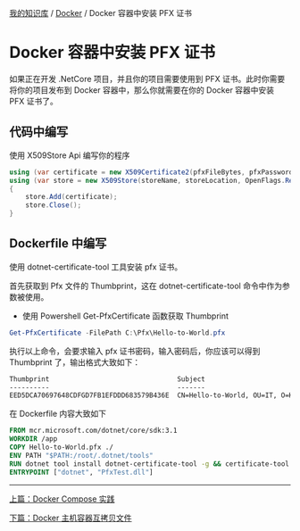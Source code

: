 [我的知识库](../README.md) / [Docker](zz_gneratered_mdi.md) / Docker 容器中安装 PFX 证书

# Docker 容器中安装 PFX 证书

如果正在开发 .NetCore 项目，并且你的项目需要使用到 PFX 证书。此时你需要将你的项目发布到 Docker 容器中，那么你就需要在你的 Docker 容器中安装 PFX 证书了。

## 代码中编写

使用 X509Store Api 编写你的程序

```csharp
using (var certificate = new X509Certificate2(pfxFileBytes, pfxPassword, X509KeyStorageFlags.Exportable | X509KeyStorageFlags.PersistKeySet))
using (var store = new X509Store(storeName, storeLocation, OpenFlags.ReadWrite))
{
    store.Add(certificate);
    store.Close();
}
```

## Dockerfile 中编写

使用 dotnet-certificate-tool 工具安装 pfx 证书。

首先获取到 Pfx 文件的 Thumbprint，这在 dotnet-certificate-tool 命令中作为参数被使用。

- 使用 Powershell Get-PfxCertificate 函数获取 Thumbprint

```powershell
Get-PfxCertificate -FilePath C:\Pfx\Hello-to-World.pfx
```

执行以上命令，会要求输入 pfx 证书密码，输入密码后，你应该可以得到 Thumbprint 了，输出格式大致如下：

```tex
Thumbprint                                Subject
----------                                -------
EED5DCA70697648CDFGD7FB1EFDDD683579B436E  CN=Hello-to-World, OU=IT, O=Hello
```

在 Dockerfile 内容大致如下

```dockerfile
FROM mcr.microsoft.com/dotnet/core/sdk:3.1
WORKDIR /app
COPY Hello-to-World.pfx ./
ENV PATH "$PATH:/root/.dotnet/tools"
RUN dotnet tool install dotnet-certificate-tool -g && certificate-tool add -f ./Hello-to-World.pfx -p Password123 -t EED5DCA70697648CDFGD7FB1EFDDD683579B436E
ENTRYPOINT ["dotnet", "PfxTest.dll"]
```

---
[上篇：Docker Compose 实践](docker-compose-practice.md)

[下篇：Docker 主机容器互拷贝文件](docker-copy-between-host-container.md)
